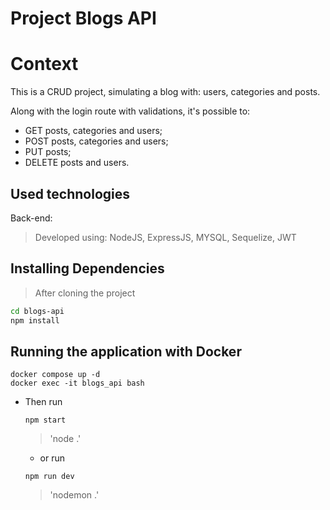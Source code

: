 # Project Blogs API

# Context
This is a CRUD project, simulating a blog with: users, categories and posts.

Along with the login route with validations, it's possible to: 
  - GET posts, categories and users;
  - POST posts, categories and users;
  - PUT posts;
  - DELETE posts and users.

## Used technologies

Back-end:
> Developed using: NodeJS, ExpressJS, MYSQL, Sequelize, JWT

## Installing Dependencies

> After cloning the project

```bash
cd blogs-api
npm install
``` 
## Running the application with Docker
  
  ```
  docker compose up -d
  docker exec -it blogs_api bash
  ```
* Then run
  
  ```
  npm start
  ```
  > 'node .'
  
  - or run
    
  ```
  npm run dev
  ```
  > 'nodemon .'
